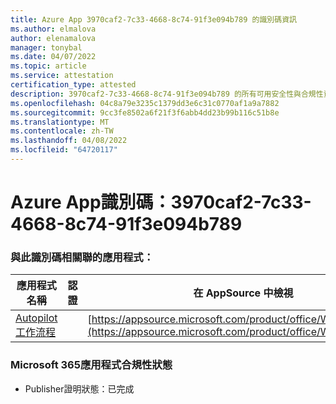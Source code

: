 ```yaml
---
title: Azure App 3970caf2-7c33-4668-8c74-91f3e094b789 的識別碼資訊
ms.author: elmalova
author: elenamalova
manager: tonybal
ms.date: 04/07/2022
ms.topic: article
ms.service: attestation
certification_type: attested
description: 3970caf2-7c33-4668-8c74-91f3e094b789 的所有可用安全性與合規性資訊。
ms.openlocfilehash: 04c8a79e3235c1379dd3e6c31c0770af1a9a7882
ms.sourcegitcommit: 9cc3fe8502a6f21f3f6abb4dd23b99b116c51b8e
ms.translationtype: MT
ms.contentlocale: zh-TW
ms.lasthandoff: 04/08/2022
ms.locfileid: "64720117"
---
```

# <a name="azure-app-id-3970caf2-7c33-4668-8c74-91f3e094b789"></a>Azure App識別碼：3970caf2-7c33-4668-8c74-91f3e094b789


### <a name="apps-associated-with-this-id"></a>與此識別碼相關聯的應用程式：
| **應用程式名稱** | **認證** | **在 AppSource 中檢視** |
|--------------|---------------|-----------------------|
| [Autopilot 工作流程](../forward/WA200003745.md) |  | [https://appsource.microsoft.com/product/office/WA200003745](https://appsource.microsoft.com/product/office/WA200003745) |

### <a name="microsoft-365-app-compliance-status"></a>Microsoft 365應用程式合規性狀態
- Publisher證明狀態：已完成
